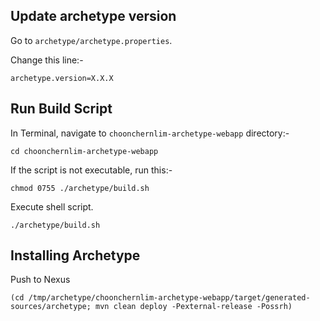## Update archetype version 

Go to `archetype/archetype.properties`.
 
Change this line:-

    archetype.version=X.X.X

## Run Build Script

In Terminal, navigate to `choonchernlim-archetype-webapp` directory:-

    cd choonchernlim-archetype-webapp

If the script is not executable, run this:-

    chmod 0755 ./archetype/build.sh

Execute shell script.

    ./archetype/build.sh 

## Installing Archetype

Push to Nexus
    
    (cd /tmp/archetype/choonchernlim-archetype-webapp/target/generated-sources/archetype; mvn clean deploy -Pexternal-release -Possrh)

